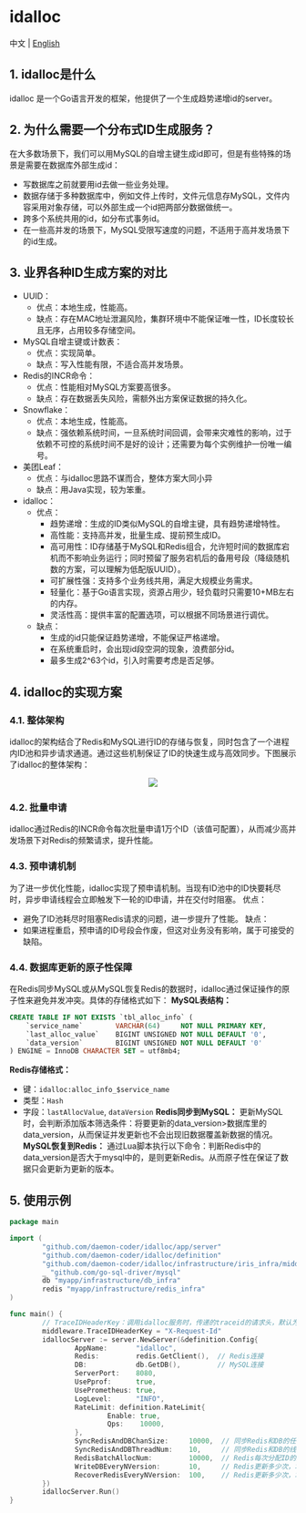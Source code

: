 # idalloc
中文 | [English](README.md)
## 1. idalloc是什么
idalloc 是一个Go语言开发的框架，他提供了一个生成趋势递增id的server。

## 2. 为什么需要一个分布式ID生成服务？
在大多数场景下，我们可以用MySQL的自增主键生成id即可，但是有些特殊的场景是需要在数据库外部生成id：
- 写数据库之前就要用id去做一些业务处理。
- 数据存储于多种数据库中，例如文件上传时，文件元信息存MySQL，文件内容采用对象存储，可以外部生成一个id把两部分数据做统一。
- 跨多个系统共用的id，如分布式事务id。
- 在一些高并发的场景下，MySQL受限写速度的问题，不适用于高并发场景下的id生成。

## 3. 业界各种ID生成方案的对比
- UUID：
  - 优点：本地生成，性能高。
  - 缺点：存在MAC地址泄漏风险，集群环境中不能保证唯一性，ID长度较长且无序，占用较多存储空间。
- MySQL自增主键或计数表：
  - 优点：实现简单。
  - 缺点：写入性能有限，不适合高并发场景。
- Redis的INCR命令：
  - 优点：性能相对MySQL方案要高很多。
  - 缺点：存在数据丢失风险，需额外出方案保证数据的持久化。
- Snowflake：
  - 优点：本地生成，性能高。
  - 缺点：强依赖系统时间，一旦系统时间回调，会带来灾难性的影响，过于依赖不可控的系统时间不是好的设计；还需要为每个实例维护一份唯一编号。
- 美团Leaf：
  - 优点：与idalloc思路不谋而合，整体方案大同小异
  - 缺点：用Java实现，较为笨重。
- idalloc：
  - 优点：
    - 趋势递增：生成的ID类似MySQL的自增主键，具有趋势递增特性。
    - 高性能：支持高并发，批量生成、提前预生成ID。
    - 高可用性：ID存储基于MySQL和Redis组合，允许短时间的数据库宕机而不影响业务运行；同时预留了服务宕机后的备用号段（降级随机数的方案，可以理解为低配版UUID）。
    - 可扩展性强：支持多个业务线共用，满足大规模业务需求。
    - 轻量化：基于Go语言实现，资源占用少，轻负载时只需要10+MB左右的内存。
    - 灵活性高：提供丰富的配置选项，可以根据不同场景进行调优。
  - 缺点：
    - 生成的id只能保证趋势递增，不能保证严格递增。
    - 在系统重启时，会出现id段空洞的现象，浪费部分id。
    - 最多生成2^63个id，引入时需要考虑是否足够。

## 4. idalloc的实现方案
### 4.1. 整体架构
idalloc的架构结合了Redis和MySQL进行ID的存储与恢复，同时包含了一个进程内ID池和异步请求通道。通过这些机制保证了ID的快速生成与高效同步。下图展示了idalloc的整体架构：
<p align="center">
<img src="https://github.com/daemon-coder/idalloc/blob/main/docs/images/idalloc-arch.png">
</p>

### 4.2. 批量申请
idalloc通过Redis的INCR命令每次批量申请1万个ID（该值可配置），从而减少高并发场景下对Redis的频繁请求，提升性能。
### 4.3. 预申请机制
为了进一步优化性能，idalloc实现了预申请机制。当现有ID池中的ID快要耗尽时，异步申请线程会立即触发下一轮的ID申请，并在交付时阻塞。
优点：
- 避免了ID池耗尽时阻塞Redis请求的问题，进一步提升了性能。
缺点：
- 如果进程重启，预申请的ID号段会作废，但这对业务没有影响，属于可接受的缺陷。
### 4.4. 数据库更新的原子性保障
在Redis同步MySQL或从MySQL恢复Redis的数据时，idalloc通过保证操作的原子性来避免并发冲突。具体的存储格式如下：
**MySQL表结构：**
```sql
CREATE TABLE IF NOT EXISTS `tbl_alloc_info` (
    `service_name`        VARCHAR(64)     NOT NULL PRIMARY KEY,
    `last_alloc_value`    BIGINT UNSIGNED NOT NULL DEFAULT '0',
    `data_version`        BIGINT UNSIGNED NOT NULL DEFAULT '0'
) ENGINE = InnoDB CHARACTER SET = utf8mb4;
```
**Redis存储格式：**
- 键：`idalloc:alloc_info_$service_name`
- 类型：`Hash`
- 字段：`lastAllocValue`, `dataVersion`
**Redis同步到MySQL：**
更新MySQL时，会判断添加版本筛选条件：将要更新的data_version>数据库里的data_version，从而保证并发更新也不会出现旧数据覆盖新数据的情况。
**MySQL恢复到Redis：**
通过Lua脚本执行以下命令：判断Redis中的data_version是否大于mysql中的，是则更新Redis。从而原子性在保证了数据只会更新为更新的版本。

## 5. 使用示例
```go
package main

import (
        "github.com/daemon-coder/idalloc/app/server"
        "github.com/daemon-coder/idalloc/definition"
        "github.com/daemon-coder/idalloc/infrastructure/iris_infra/middleware"
        _ "github.com/go-sql-driver/mysql"
        db "myapp/infrastructure/db_infra"
        redis "myapp/infrastructure/redis_infra"
)

func main() {
        // TraceIDHeaderKey：调用idalloc服务时，传递的traceid的请求头，默认为：X-Trace-Id
        middleware.TraceIDHeaderKey = "X-Request-Id"
        idallocServer := server.NewServer(&definition.Config{
                AppName:       "idalloc",
                Redis:         redis.GetClient(),  // Redis连接
                DB:            db.GetDB(),         // MySQL连接
                ServerPort:    8080,
                UsePprof:      true,
                UsePrometheus: true,
                LogLevel:      "INFO",
                RateLimit: definition.RateLimit{
                        Enable: true,
                        Qps:    10000,
                },
                SyncRedisAndDBChanSize:     10000,  // 同步Redis和DB的任务队列大小
                SyncRedisAndDBThreadNum:    10,     // 同步Redis和DB的线程数
                RedisBatchAllocNum:         10000,  // Redis每次分配ID的数量
                WriteDBEveryNVersion:       10,     // Redis更新多少次，才会同步一次到MySQL
                RecoverRedisEveryNVersion:  100,    // Redis更新多少次，才会判断是否从MySQL中恢复到Redis
        })
        idallocServer.Run()
}
```
